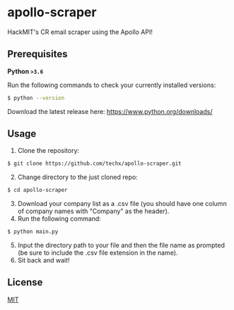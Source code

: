 # apollo-scraper
HackMIT's CR email scraper using the Apollo API!

## Prerequisites
**Python `>3.6`**

Run the following commands to check your currently installed versions:
```sh
$ python --version
```

Download the latest release here: https://www.python.org/downloads/

## Usage
1. Clone the repository:
```sh
$ git clone https://github.com/techx/apollo-scraper.git
```
2. Change directory to the just cloned repo:
```sh
$ cd apollo-scraper
```
3. Download your company list as a .csv file (you should have one column of company names with "Company" as the header). 
4. Run the following command:
```sh
$ python main.py
```
5. Input the directory path to your file and then the file name as prompted (be sure to include the .csv file extension in the name).
6. Sit back and wait!

## License
[MIT](https://choosealicense.com/licenses/mit/)